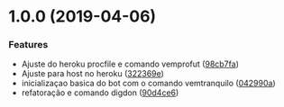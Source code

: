 # 1.0.0 (2019-04-06)


### Features

* Ajuste do heroku procfile e comando vemprofut ([98cb7fa](https://github.com/PedroBarata/discordBot/commit/98cb7fa))
* Ajuste para host no heroku ([322369e](https://github.com/PedroBarata/discordBot/commit/322369e))
* inicializaçao basica do bot com o comando vemtranquilo ([042990a](https://github.com/PedroBarata/discordBot/commit/042990a))
* refatoração e comando digdon ([90d4ce6](https://github.com/PedroBarata/discordBot/commit/90d4ce6))



